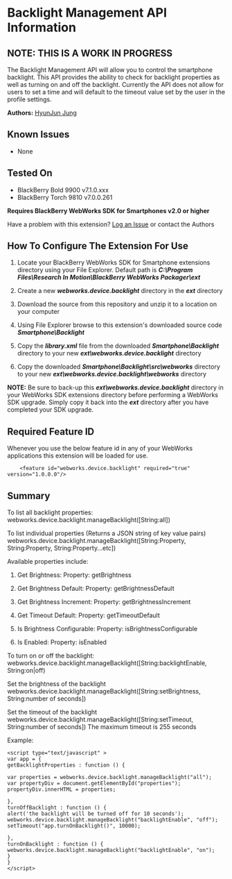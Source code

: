 # Backlight Management API Information

## NOTE: THIS IS A WORK IN PROGRESS

The Backlight Management API will allow you to control the smartphone backlight. This API provides the ability to check for backlight properties as well as turning on and off the backlight.
Currently the API does not allow for users to set a time and will default to the timeout value set by the user in the profile settings.
 

**Authors:** [HyunJun Jung](https://github.com/hjung)

## Known Issues

* None

## Tested On

* BlackBerry Bold 9900 v7.1.0.xxx
* BlackBerry Torch 9810 v7.0.0.261


**Requires BlackBerry WebWorks SDK for Smartphones v2.0 or higher**

Have a problem with this extension?  [Log an Issue](https://github.com/blackberry/WebWorks-Community-APIs/issues) or contact the Authors

## How To Configure The Extension For Use

1. Locate your BlackBerry WebWorks SDK for Smartphone extensions directory using your File Explorer.  Default path is _**C:\Program Files\Research In Motion\BlackBerry WebWorks Packager\ext**_

2. Create a new _**webworks.device.backlight**_ directory in the _**ext**_ directory

3. Download the source from this repository and unzip it to a location on your computer

4. Using File Explorer browse to this extension's downloaded source code _**Smartphone\Backlight**_

5. Copy the _**library.xml**_ file from the downloaded _**Smartphone\Backlight**_ directory to your new _**ext\webworks.device.backlight**_ directory

6. Copy the downloaded _**Smartphone\Backlight\src\webworks**_ directory to your new _**ext\webworks.device.backlight\webworks**_ directory

**NOTE:** Be sure to back-up this _**ext\webworks.device.backlight**_ directory in your WebWorks SDK extensions directory before performing a WebWorks SDK upgrade. Simply copy it back into the _**ext**_ directory after you have completed your SDK upgrade.

## Required Feature ID
Whenever you use the below feature id in any of your WebWorks applications this extension will be loaded for use.

    	<feature id="webworks.device.backlight" required="true" version="1.0.0.0"/>

## Summary


To list all backlight properties:
webworks.device.backlight.manageBacklight([String:all])

To list individual properties (Returns a JSON string of key value pairs)
webworks.device.backlight.manageBacklight([String:Property, String:Property, String:Property...etc])

Available properties include:

1.  Get Brightness: Property: getBrightness

2.  Get Brightness Default: Property: getBrightnessDefault

3.  Get Brightness Increment: Property: getBrightnessIncrement

4.  Get Timeout Default: Property: getTimeoutDefault

5.  Is Brightness Configurable: Property: isBrightnessConfigurable

6.  Is Enabled: Property: isEnabled


To turn on or off the backlight:
webworks.device.backlight.manageBacklight([String:backlightEnable, String:on|off)

Set the brightness of the backlight
webworks.device.backlight.manageBacklight([String:setBrightness, String:number of seconds])

Set the timeout of the backlight
webworks.device.backlight.manageBacklight([String:setTimeout, String:number of seconds])
The maximum timeout is 255 seconds

Example:

    
    <script type="text/javascript" >
    var app = {
    getBacklightProperties : function () {
    		
    var properties = webworks.device.backlight.manageBacklight("all");
    var propertyDiv = document.getElementById("properties");
    propertyDiv.innerHTML = properties;
    	
    },
    turnOffBacklight : function () {
    alert('the backlight will be turned off for 10 seconds');
    webworks.device.backlight.manageBacklight("backlightEnable", "off");
    setTimeout("app.turnOnBacklight()", 10000);
    	
    },
    turnOnBacklight : function () {
    webworks.device.backlight.manageBacklight("backlightEnable", "on");
    }
    }
    </script>

